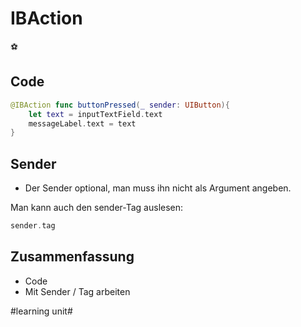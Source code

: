 # IBAction
⚽️

## Code
```swift
@IBAction func buttonPressed(_ sender: UIButton){
	let text = inputTextField.text
	messageLabel.text = text
}
```

## Sender

- Der Sender optional, man muss ihn nicht als Argument angeben.

Man kann auch den sender-Tag auslesen:

```swift
sender.tag 
```

## Zusammenfassung
- Code
- Mit Sender / Tag arbeiten


#learning unit#